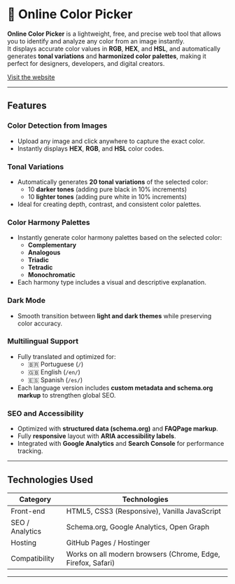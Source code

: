 # 🎨 Online Color Picker

**Online Color Picker** is a lightweight, free, and precise web tool that allows you to identify and analyze any color from an image instantly.  
It displays accurate color values in **RGB**, **HEX**, and **HSL**, and automatically generates **tonal variations** and **harmonized color palettes**, making it perfect for designers, developers, and digital creators.

[Visit the website](https://seletordecoronline.com.br)

---

## Features

### Color Detection from Images
- Upload any image and click anywhere to capture the exact color.
- Instantly displays **HEX**, **RGB**, and **HSL** color codes.

### Tonal Variations
- Automatically generates **20 tonal variations** of the selected color:
  - 10 **darker tones** (adding pure black in 10% increments)
  - 10 **lighter tones** (adding pure white in 10% increments)
- Ideal for creating depth, contrast, and consistent color palettes.

### Color Harmony Palettes
- Instantly generate color harmony palettes based on the selected color:
  - **Complementary**
  - **Analogous**
  - **Triadic**
  - **Tetradic**
  - **Monochromatic**
- Each harmony type includes a visual and descriptive explanation.

### Dark Mode
- Smooth transition between **light and dark themes** while preserving color accuracy.

### Multilingual Support
- Fully translated and optimized for:
  - 🇧🇷 Portuguese (`/`)
  - 🇬🇧 English (`/en/`)
  - 🇪🇸 Spanish (`/es/`)
- Each language version includes **custom metadata and schema.org markup** to strengthen global SEO.

### SEO and Accessibility
- Optimized with **structured data (schema.org)** and **FAQPage markup**.  
- Fully **responsive** layout with **ARIA accessibility labels**.  
- Integrated with **Google Analytics** and **Search Console** for performance tracking.

---

## Technologies Used

| Category | Technologies |
|-----------|---------------|
| Front-end | HTML5, CSS3 (Responsive), Vanilla JavaScript |
| SEO / Analytics | Schema.org, Google Analytics, Open Graph |
| Hosting | GitHub Pages / Hostinger |
| Compatibility | Works on all modern browsers (Chrome, Edge, Firefox, Safari) |

---
